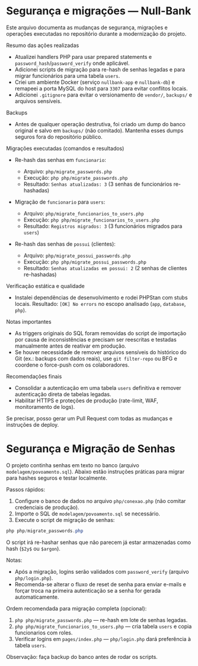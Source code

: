 # Segurança e migrações — Null-Bank

Este arquivo documenta as mudanças de segurança, migrações e operações executadas no repositório durante a modernização do projeto.

Resumo das ações realizadas
- Atualizei handlers PHP para usar prepared statements e `password_hash`/`password_verify` onde aplicável.
- Adicionei scripts de migração para re-hash de senhas legadas e para migrar funcionários para uma tabela `users`.
- Criei um ambiente Docker (serviço `nullbank-app` e `nullbank-db`) e remapeei a porta MySQL do host para `3307` para evitar conflitos locais.
- Adicionei `.gitignore` para evitar o versionamento de `vendor/`, `backups/` e arquivos sensíveis.

Backups
- Antes de qualquer operação destrutiva, foi criado um dump do banco original e salvo em `backups/` (não comitado). Mantenha esses dumps seguros fora do repositório público.

Migrações executadas (comandos e resultados)
- Re-hash das senhas em `funcionario`:
  - Arquivo: `php/migrate_passwords.php`
  - Execução: `php php/migrate_passwords.php`
  - Resultado: `Senhas atualizadas: 3` (3 senhas de funcionários re-hashadas)

- Migração de `funcionario` para `users`:
  - Arquivo: `php/migrate_funcionarios_to_users.php`
  - Execução: `php php/migrate_funcionarios_to_users.php`
  - Resultado: `Registros migrados: 3` (3 funcionários migrados para `users`)

- Re-hash das senhas de `possui` (clientes):
  - Arquivo: `php/migrate_possui_passwords.php`
  - Execução: `php php/migrate_possui_passwords.php`
  - Resultado: `Senhas atualizadas em possui: 2` (2 senhas de clientes re-hashadas)

Verificação estática e qualidade
- Instalei dependências de desenvolvimento e rodei PHPStan com stubs locais. Resultado: `[OK] No errors` no escopo analisado (`app`, `database`, `php`).

Notas importantes
- As triggers originais do SQL foram removidas do script de importação por causa de inconsistências e precisam ser reescritas e testadas manualmente antes de reativar em produção.
- Se houver necessidade de remover arquivos sensíveis do histórico do Git (ex.: backups com dados reais), use `git filter-repo` ou BFG e coordene o force-push com os colaboradores.

Recomendações finais
- Consolidar a autenticação em uma tabela `users` definitiva e remover autenticação direta de tabelas legadas.
- Habilitar HTTPS e proteções de produção (rate-limit, WAF, monitoramento de logs).

Se precisar, posso gerar um Pull Request com todas as mudanças e instruções de deploy.
# Segurança e Migração de Senhas

O projeto continha senhas em texto no banco (arquivo `modelagem/povoamento.sql`). Abaixo estão instruções práticas para migrar para hashes seguros e testar localmente.

Passos rápidos:

1. Configure o banco de dados no arquivo `php/conexao.php` (não comitar credenciais de produção).
2. Importe o SQL de `modelagem/povoamento.sql` se necessário.
3. Execute o script de migração de senhas:

```powershell
php php/migrate_passwords.php
```

O script irá re-hashar senhas que não parecem já estar armazenadas como hash (`$2y$` ou `$argon`).

Notas:
- Após a migração, logins serão validados com `password_verify` (arquivo `php/login.php`).
- Recomenda-se alterar o fluxo de reset de senha para enviar e-mails e forçar troca na primeira autenticação se a senha for gerada automaticamente.

Ordem recomendada para migração completa (opcional):

1. `php php/migrate_passwords.php` — re-hash em lote de senhas legadas.
2. `php php/migrate_funcionarios_to_users.php` — cria tabela `users` e copia funcionarios com roles.
3. Verificar logins em `pages/index.php` — `php/login.php` dará preferência à tabela `users`.

Observação: faça backup do banco antes de rodar os scripts.
